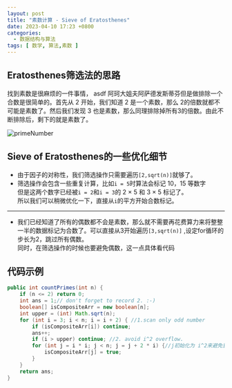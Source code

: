 ```yaml
---
layout: post
title: "素数计算 - Sieve of Eratosthenes"
date: 2023-04-10 17:23 +0800
categories:
  - 数据结构与算法
tags: [ 数学, 算法,素数 ]
---
```


## Eratosthenes筛选法的思路

找到素数是很麻烦的一件事情， asdf 阿珂大姐夫阿萨德发斯蒂芬但是做排除一个合数是很简单的。首先从 2 开始，我们知道 2 是一个素数，那么 2的倍数就都不可能是素数了。然后我们发现
3 也是素数，那么同理排除掉所有3的倍数。由此不断排除后，剩下的就是素数了。

![primeNumber](https://cdn.staticaly.com/gh/TonyMarsh-Hub/image-hosting@master/Blog/数据结构与算法/primeNumber.1o7p9a3q9934.gif)

## Sieve of Eratosthenes的一些优化细节

+ 由于因子的对称性，我们筛选操作只需要遍历`[2,sqrt(n)]`就够了。
+ 筛选操作会包含一些重复计算，比如`i = 5`时算法会标记 10，15 等数字  
  但是这两个数字已经被`i = 2`和`i = 3`的 2 × 5 和 3 × 5 标记了。  
  所以我们可以稍微优化一下，直接从`i`的平方开始合数标记。

----

+ 我们已经知道了所有的偶数都不会是素数，那么就不需要再花费算力来将整整一半的数据标记为合数了。可以直接从3开始遍历`[3,sqrt(n)]`
,设定for循环的步长为2，跳过所有偶数。  
同时，在筛选操作的时候也要避免偶数，这一点具体看代码

## 代码示例

```java
public int countPrimes(int n) {
    if (n <= 2) return 0;
    int ans = 1;// don't forget to record 2. :-)
    boolean[] isCompositeArr = new boolean[n]; 
    int upper = (int) Math.sqrt(n);
    for (int i = 3; i < n; i = i + 2) { //1.scan only odd number
        if (isCompositeArr[i]) continue;
        ans++;
        if (i > upper) continue; //2. avoid i^2 overflow.
        for (int j = i * i; j < n; j = j + 2 * i) {//j初始化为 i^2来避免重复计算，同事j每次增加2i,来跳过偶数，保持j只标记奇数。
            isCompositeArr[j] = true;
        }
    }
    return ans;
}
```
